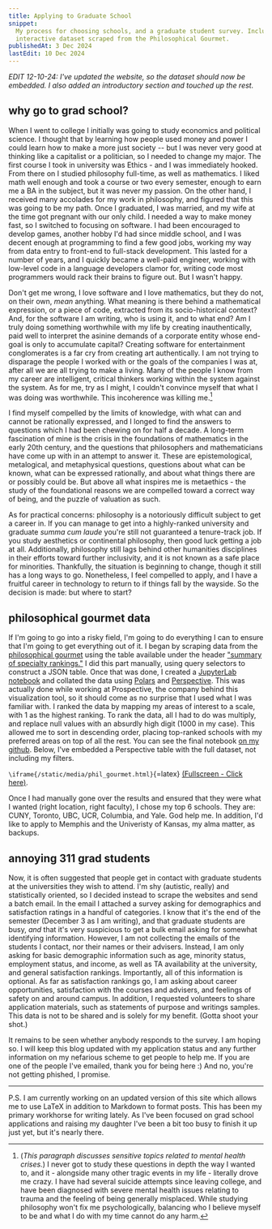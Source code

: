 ```yaml
---
title: Applying to Graduate School
snippet:
  My process for choosing schools, and a graduate student survey. Includes an
  interactive dataset scraped from the Philosophical Gourmet.
publishedAt: 3 Dec 2024
lastEdit: 10 Dec 2024
---
```


_EDIT 12-10-24: I've updated the website, so the dataset should now be embedded.
I also added an introductory section and touched up the rest._

## why go to grad school?

When I went to college I initially was going to study economics and political
science. I thought that by learning how people used money and power I could
learn how to make a more just society -- but I was never very good at thinking
like a capitalist or a politician, so I needed to change my major. The first
course I took in university was Ethics - and I was immediately hooked. From
there on I studied philosophy full-time, as well as mathematics. I liked math
well enough and took a course or two every semester, enough to earn me a BA in
the subject, but it was never my passion. On the other hand, I received many
accolades for my work in philosophy, and figured that this was going to be my
path. Once I graduated, I was married, and my wife at the time got pregnant with
our only child. I needed a way to make money fast, so I switched to focusing on
software. I had been encouraged to develop games, another hobby I'd had since
middle school, and I was decent enough at programming to find a few good jobs,
working my way from data entry to front-end to full-stack development. This
lasted for a number of years, and I quickly became a well-paid engineer, working
with low-level code in a language developers clamor for, writing code most
programmers would rack their brains to figure out. But I wasn't happy.

Don't get me wrong, I love software and I love mathematics, but they do not, on
their own, _mean_ anything. What meaning is there behind a mathematical
expression, or a piece of code, extracted from its socio-historical context?
And, for the software I am writing, who is using it, and to what end? Am I truly
doing something worthwhile with my life by creating inauthentically, paid well
to interpret the asinine demands of a corporate entity whose end-goal is only to
accumulate capital? Creating software for entertainment conglomerates is a far
cry from creating art authentically. I am not trying to disparage the people I
worked with or the goals of the companies I was at, after all we are all trying
to make a living. Many of the people I know from my career are intelligent,
critical thinkers working within the system against the system. As for me, try
as I might, I couldn't convince myself that what I was doing was worthwhile.
This incoherence was killing me.[^1]

[^1]:
    (_This paragraph discusses sensitive topics related to mental health
    crises._) I never got to study these questions in depth the way I wanted to,
    and it - alongside many other tragic events in my life - literally drove me
    crazy. I have had several suicide attempts since leaving college, and have
    been diagnosed with severe mental health issues relating to trauma and the
    feeling of being generally misplaced. While studying philosophy won't fix me
    psychologically, balancing who I believe myself to be and what I do with my
    time cannot do any harm.

I find myself compelled by the limits of knowledge, with what can and cannot be
rationally expressed, and I longed to find the answers to questions which I had
been chewing on for half a decade. A long-term fascination of mine is the crisis
in the foundations of mathematics in the early 20th century, and the questions
that philosophers and mathematicians have come up with in an attempt to answer
it. These are epistemological, metalogical, and metaphysical questions,
questions about what can be known, what can be expressed rationally, and about
what things there are or possibly could be. But above all what inspires me is
metaethics - the study of the foundational reasons we are compelled toward a
correct way of being, and the puzzle of valuation as such.

As for practical concerns: philosophy is a notoriously difficult subject to get
a career in. If you can manage to get into a highly-ranked university and
graduate _summa cum laude_ you're still not guaranteed a tenure-track job. If
you study aesthetics or continental philosophy, then good luck getting a job at
all. Additionally, philosophy still lags behind other humanities disciplines in
their efforts toward further inclusivity, and it is not known as a safe place
for minorities. Thankfully, the situation is beginning to change, though it
still has a long ways to go. Nonetheless, I feel compelled to apply, and I have
a fruitful career in technology to return to if things fall by the wayside. So
the decision is made: but where to start?

## philosophical gourmet data

If I'm going to go into a risky field, I'm going to do everything I can to
ensure that I'm going to get everything out of it. I began by scraping data from
the
[philosophical gourmet](https://www.philosophicalgourmet.com/summary-of-specialty-rankings/)
using the table available under the header
["summary of specialty rankings."](https://www.philosophicalgourmet.com/summary-of-specialty-rankings/)
I did this part manually, using query selectors to construct a JSON table. Once
that was done, I created a [JupyterLab notebook](https://jupyter.org) and
collated the data using [Polars](https://pola.rs) and
[Perspective](https://github.com/finos/perspective). This was actually done
while working at Prospective, the company behind this visualization tool, so it
should come as no surprise that I used what I was familiar with. I ranked the
data by mapping my areas of interest to a scale, with 1 as the highest ranking.
To rank the data, all I had to do was multiply, and replace null values with an
absurdly high digit (1000 in my case). This allowed me to sort in descending
order, placing top-ranked schools with my preferred areas on top of all the
rest. You can see the final notebook
[on my github](https://github.com/ada-x64/phil-gourmet). Below, I've embedded a
Perspective table with the full dataset, not including my filters.

`\iframe{/static/media/phil_gourmet.html}`{=latex}
[(Fullscreen - Click here)](https://cubething.dev/static/media/phil_gourmet.html).

Once I had manually gone over the results and ensured that they were what I
wanted (right location, right faculty), I chose my top 6 schools. They are:
CUNY, Toronto, UBC, UCR, Columbia, and Yale. God help me. In addition, I'd like
to apply to Memphis and the Univeristy of Kansas, my alma matter, as backups.

## annoying 311 grad students

Now, it is often suggested that people get in contact with graduate students at
the universities they wish to attend. I'm shy (autistic, really) and
statistically oriented, so I decided instead to scrape the websites and send a
batch email. In the email I attached a survey asking for demographics and
satisfaction ratings in a handful of categories. I know that it's the end of the
semester (December 3 as I am writing), and that graduate students are busy,
_and_ that it's very suspicious to get a bulk email asking for somewhat
identifying information. However, I am not collecting the emails of the students
I contact, nor their names or their advisers. Instead, I am only asking for
basic demographic information such as age, minority status, employment status,
and income, as well as TA availability at the university, and general
satisfaction rankings. Importantly, all of this information is optional. As far
as satisfaction rankings go, I am asking about career opportunities,
satisfaction with the courses and advisers, and feelings of safety on and around
campus. In addition, I requested volunteers to share application materials, such
as statements of purpose and writings samples. This data is not to be shared and
is solely for my benefit. (Gotta shoot your shot.)

It remains to be seen whether anybody responds to the survey. I am hoping so. I
will keep this blog updated with my application status and any further
information on my nefarious scheme to get people to help me. If you are one of
the people I've emailed, thank you for being here :) And no, you're not getting
phished, I promise.

---

P.S. I am currently working on an updated version of this site which allows me
to use LaTeX in addition to Markdown to format posts. This has been my primary
workhorse for writing lately. As I've been focused on grad school applications
and raising my daughter I've been a bit too busy to finish it up just yet, but
it's nearly there.
